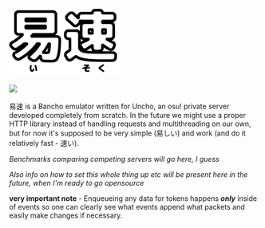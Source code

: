 ![](logo.png)

![](https://travis-ci.org/nrabulinski/isoku.svg?branch=master)

易速 is a Bancho emulator written for Uncho, an osu! private server developed completely from scratch. In the future we might use a proper HTTP library instead of handling requests and multithreading on our own, but for now it's supposed to be very simple (易しい) and work (and do it relatively fast - 速い).

*Benchmarks comparing competing servers will go here, I guess*

*Also info on how to set this whole thing up etc will be present here in the future, when I'm ready to go opensource*

**very important note** - Enqueueing any data for tokens happens ***only*** inside of events so one can clearly see what events append what packets and easily make changes if necessary.